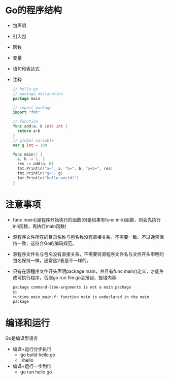 # Go的程序结构
* 包声明

* 引入包

* 函数

* 变量

* 语句和表达式

* 注释

  ```go
  // hello.go
  // package declaration
  package main
  
  // import package
  import "fmt"
  
  // function
  func add(a, b int) int {
    return a+b
  }
  // global variable
  var g int = 100
  
  func main() {
    a, b := 1, 2
    res := add(a, b)
    fmt.Println("a=", a, "b=", b, "a+b=", res)
    fmt.Println("g=", g)
    fmt.Println("hello world!")
  }
  ```

  

# 注意事项
* func main()是程序开始执行的函数(但是如果有func init()函数，则会先执行init函数，再执行main函数)

* 源程序文件所在的目录名称与包名称没有直接关系，不需要一致。不过通常保持一致，这符合Go的编码规范。

* 源程序文件名与包名没有直接关系，不需要将源程序文件名与文件开头申明的包名保持一样，通常这2者是不一样的。

* 只有在源程序文件开头声明package main，并且有func main()定义，才能生成可执行程序，否则go run file.go会报错，报错内容:

  ```package command-line-arguments is not a main packagego
  package command-line-arguments is not a main package
  和
  runtime.main_main·f: function main is undeclared in the main package
  ```

# 编译和运行
Go是编译型语言
* 编译+运行分步执行 
    * go build hello.go
    * ./hello
* 编译+运行一步到位
    * go run hello.go 